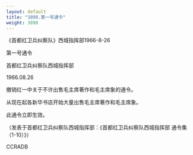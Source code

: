 ```yaml
---
layout: default
title: "3898.第一号通令"
weight: 3898
---
```


《首都红卫兵纠察队》西城指挥部1966-8-26

第一号通令

首都红卫兵纠察队西城指挥部

1966.08.26

撤销红一中关于不许出售毛主席著作和毛主席象的通令。

从现在起各新华书店开始大量出售毛主席著作和毛主席象。

此通令立即生效。

（发表于首都红卫兵纠察队西城指挥部：《首都红卫兵纠察队西城指挥部 通令集（1-10）》）

CCRADB

